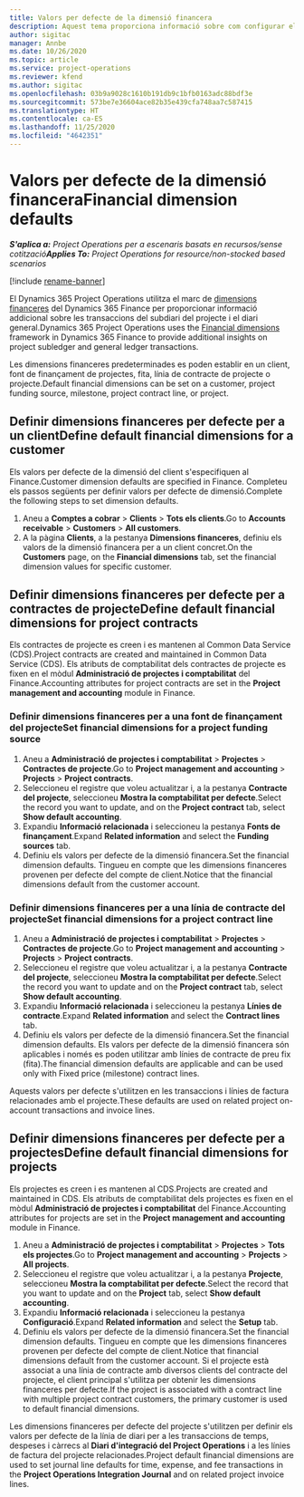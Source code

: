 ```yaml
---
title: Valors per defecte de la dimensió financera
description: Aquest tema proporciona informació sobre com configurar els valors predeterminats de les dimensions financeres.
author: sigitac
manager: Annbe
ms.date: 10/26/2020
ms.topic: article
ms.service: project-operations
ms.reviewer: kfend
ms.author: sigitac
ms.openlocfilehash: 03b9a9028c1610b191db9c1bfb0163adc88bdf3e
ms.sourcegitcommit: 573be7e36604ace82b35e439cfa748aa7c587415
ms.translationtype: HT
ms.contentlocale: ca-ES
ms.lasthandoff: 11/25/2020
ms.locfileid: "4642351"
---
```

# <a name="financial-dimension-defaults"></a><span data-ttu-id="080fe-103">Valors per defecte de la dimensió financera</span><span class="sxs-lookup"><span data-stu-id="080fe-103">Financial dimension defaults</span></span>

<span data-ttu-id="080fe-104">_**S'aplica a:** Project Operations per a escenaris basats en recursos/sense cotització_</span><span class="sxs-lookup"><span data-stu-id="080fe-104">_**Applies To:** Project Operations for resource/non-stocked based scenarios_</span></span>

[!include [rename-banner](~/includes/cc-data-platform-banner.md)]

<span data-ttu-id="080fe-105">El Dynamics 365 Project Operations utilitza el marc de [dimensions financeres](https://docs.microsoft.com/dynamics365/finance/general-ledger/financial-dimensions) del Dynamics 365 Finance per proporcionar informació addicional sobre les transaccions del subdiari del projecte i el diari general.</span><span class="sxs-lookup"><span data-stu-id="080fe-105">Dynamics 365 Project Operations uses the [Financial dimensions](https://docs.microsoft.com/dynamics365/finance/general-ledger/financial-dimensions) framework in Dynamics 365 Finance to provide additional insights on project subledger and general ledger transactions.</span></span>

<span data-ttu-id="080fe-106">Les dimensions financeres predeterminades es poden establir en un client, font de finançament de projectes, fita, línia de contracte de projecte o projecte.</span><span class="sxs-lookup"><span data-stu-id="080fe-106">Default financial dimensions can be set on a customer, project funding source, milestone, project contract line, or project.</span></span>

## <a name="define-default-financial-dimensions-for-a-customer"></a><span data-ttu-id="080fe-107">Definir dimensions financeres per defecte per a un client</span><span class="sxs-lookup"><span data-stu-id="080fe-107">Define default financial dimensions for a customer</span></span>

<span data-ttu-id="080fe-108">Els valors per defecte de la dimensió del client s'especifiquen al Finance.</span><span class="sxs-lookup"><span data-stu-id="080fe-108">Customer dimension defaults are specified in Finance.</span></span> <span data-ttu-id="080fe-109">Completeu els passos següents per definir valors per defecte de dimensió.</span><span class="sxs-lookup"><span data-stu-id="080fe-109">Complete the following steps to set dimension defaults.</span></span>

1. <span data-ttu-id="080fe-110">Aneu a **Comptes a cobrar** > **Clients** > **Tots els clients**.</span><span class="sxs-lookup"><span data-stu-id="080fe-110">Go to **Accounts receivable** > **Customers** > **All customers**.</span></span>
2. <span data-ttu-id="080fe-111">A la pàgina **Clients**, a la pestanya **Dimensions financeres**, definiu els valors de la dimensió financera per a un client concret.</span><span class="sxs-lookup"><span data-stu-id="080fe-111">On the **Customers** page, on the **Financial dimensions** tab, set the financial dimension values for specific customer.</span></span>

## <a name="define-default-financial-dimensions-for-project-contracts"></a><span data-ttu-id="080fe-112">Definir dimensions financeres per defecte per a contractes de projecte</span><span class="sxs-lookup"><span data-stu-id="080fe-112">Define default financial dimensions for project contracts</span></span>

<span data-ttu-id="080fe-113">Els contractes de projecte es creen i es mantenen al Common Data Service (CDS).</span><span class="sxs-lookup"><span data-stu-id="080fe-113">Project contracts are created and maintained in Common Data Service (CDS).</span></span> <span data-ttu-id="080fe-114">Els atributs de comptabilitat dels contractes de projecte es fixen en el mòdul **Administració de projectes i comptabilitat** del Finance.</span><span class="sxs-lookup"><span data-stu-id="080fe-114">Accounting attributes for project contracts are set in the **Project management and accounting** module in Finance.</span></span>

### <a name="set-financial-dimensions-for-a-project-funding-source"></a><span data-ttu-id="080fe-115">Definir dimensions financeres per a una font de finançament del projecte</span><span class="sxs-lookup"><span data-stu-id="080fe-115">Set financial dimensions for a project funding source</span></span>

1. <span data-ttu-id="080fe-116">Aneu a **Administració de projectes i comptabilitat** > **Projectes** > **Contractes de projecte**.</span><span class="sxs-lookup"><span data-stu-id="080fe-116">Go to **Project management and accounting** > **Projects** > **Project contracts**.</span></span>
2. <span data-ttu-id="080fe-117">Seleccioneu el registre que voleu actualitzar i, a la pestanya **Contracte del projecte**, seleccioneu **Mostra la comptabilitat per defecte**.</span><span class="sxs-lookup"><span data-stu-id="080fe-117">Select the record you want to update, and on the **Project contract** tab, select **Show default accounting**.</span></span>
3. <span data-ttu-id="080fe-118">Expandiu **Informació relacionada** i seleccioneu la pestanya **Fonts de finançament**.</span><span class="sxs-lookup"><span data-stu-id="080fe-118">Expand **Related information** and select the **Funding sources** tab.</span></span>
4. <span data-ttu-id="080fe-119">Definiu els valors per defecte de la dimensió financera.</span><span class="sxs-lookup"><span data-stu-id="080fe-119">Set the financial dimension defaults.</span></span> <span data-ttu-id="080fe-120">Tingueu en compte que les dimensions financeres provenen per defecte del compte de client.</span><span class="sxs-lookup"><span data-stu-id="080fe-120">Notice that the financial dimensions default from the customer account.</span></span>

### <a name="set-financial-dimensions-for-a-project-contract-line"></a><span data-ttu-id="080fe-121">Definir dimensions financeres per a una línia de contracte del projecte</span><span class="sxs-lookup"><span data-stu-id="080fe-121">Set financial dimensions for a project contract line</span></span>

1. <span data-ttu-id="080fe-122">Aneu a **Administració de projectes i comptabilitat** > **Projectes** > **Contractes de projecte**.</span><span class="sxs-lookup"><span data-stu-id="080fe-122">Go to **Project management and accounting** > **Projects** > **Project contracts**.</span></span>
2. <span data-ttu-id="080fe-123">Seleccioneu el registre que voleu actualitzar i, a la pestanya **Contracte del projecte**, seleccioneu **Mostra la comptabilitat per defecte**.</span><span class="sxs-lookup"><span data-stu-id="080fe-123">Select the record you want to update and on the **Project contract** tab, select **Show default accounting**.</span></span>
3. <span data-ttu-id="080fe-124">Expandiu **Informació relacionada** i seleccioneu la pestanya **Línies de contracte**.</span><span class="sxs-lookup"><span data-stu-id="080fe-124">Expand **Related information** and select the **Contract lines** tab.</span></span>
4. <span data-ttu-id="080fe-125">Definiu els valors per defecte de la dimensió financera.</span><span class="sxs-lookup"><span data-stu-id="080fe-125">Set the financial dimension defaults.</span></span> <span data-ttu-id="080fe-126">Els valors per defecte de la dimensió financera són aplicables i només es poden utilitzar amb línies de contracte de preu fix (fita).</span><span class="sxs-lookup"><span data-stu-id="080fe-126">The financial dimension defaults are applicable and can be used only with Fixed price (milestone) contract lines.</span></span>

<span data-ttu-id="080fe-127">Aquests valors per defecte s'utilitzen en les transaccions i línies de factura relacionades amb el projecte.</span><span class="sxs-lookup"><span data-stu-id="080fe-127">These defaults are used on related project on-account transactions and invoice lines.</span></span>

## <a name="define-default-financial-dimensions-for-projects"></a><span data-ttu-id="080fe-128">Definir dimensions financeres per defecte per a projectes</span><span class="sxs-lookup"><span data-stu-id="080fe-128">Define default financial dimensions for projects</span></span>

<span data-ttu-id="080fe-129">Els projectes es creen i es mantenen al CDS.</span><span class="sxs-lookup"><span data-stu-id="080fe-129">Projects are created and maintained in CDS.</span></span> <span data-ttu-id="080fe-130">Els atributs de comptabilitat dels projectes es fixen en el mòdul **Administració de projectes i comptabilitat** del Finance.</span><span class="sxs-lookup"><span data-stu-id="080fe-130">Accounting attributes for projects are set in the **Project management and accounting** module in Finance.</span></span>

1. <span data-ttu-id="080fe-131">Aneu a **Administració de projectes i comptabilitat** > **Projectes** > **Tots els projectes**.</span><span class="sxs-lookup"><span data-stu-id="080fe-131">Go to **Project management and accounting** > **Projects** > **All projects**.</span></span>
2. <span data-ttu-id="080fe-132">Seleccioneu el registre que voleu actualitzar i, a la pestanya **Projecte**, seleccioneu **Mostra la comptabilitat per defecte**.</span><span class="sxs-lookup"><span data-stu-id="080fe-132">Select the record that you want to update and on the **Project** tab, select **Show default accounting**.</span></span>
3. <span data-ttu-id="080fe-133">Expandiu **Informació relacionada** i seleccioneu la pestanya **Configuració**.</span><span class="sxs-lookup"><span data-stu-id="080fe-133">Expand **Related information** and select the **Setup** tab.</span></span>
4. <span data-ttu-id="080fe-134">Definiu els valors per defecte de la dimensió financera.</span><span class="sxs-lookup"><span data-stu-id="080fe-134">Set the financial dimension defaults.</span></span> <span data-ttu-id="080fe-135">Tingueu en compte que les dimensions financeres provenen per defecte del compte de client.</span><span class="sxs-lookup"><span data-stu-id="080fe-135">Notice that financial dimensions default from the customer account.</span></span> <span data-ttu-id="080fe-136">Si el projecte està associat a una línia de contracte amb diversos clients del contracte del projecte, el client principal s'utilitza per obtenir les dimensions financeres per defecte.</span><span class="sxs-lookup"><span data-stu-id="080fe-136">If the project is associated with a contract line with multiple project contract customers, the primary customer is used to default financial dimensions.</span></span>

<span data-ttu-id="080fe-137">Les dimensions financeres per defecte del projecte s'utilitzen per definir els valors per defecte de la línia de diari per a les transaccions de temps, despeses i càrrecs al **Diari d'integració del Project Operations** i a les línies de factura del projecte relacionades.</span><span class="sxs-lookup"><span data-stu-id="080fe-137">Project default financial dimensions are used to set journal line defaults for time, expense, and fee transactions in the **Project Operations Integration Journal** and on related project invoice lines.</span></span>

